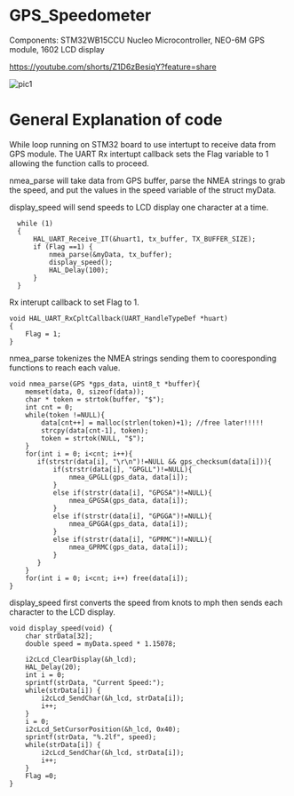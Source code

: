 # GPS_Speedometer

Components: STM32WB15CCU Nucleo Microcontroller, NEO-6M GPS module, 1602 LCD display

https://youtube.com/shorts/Z1D6zBesiqY?feature=share

![pic1](https://github.com/JJcompE/GPS_Speedometer/assets/154710856/03cebad3-4439-4620-b8a5-422737d929dd)

# General Explanation of code

While loop running on STM32 board to use intertupt to receive data from GPS module. The UART Rx intertupt callback sets the Flag variable to 1 allowing the function calls to proceed. 

nmea_parse will take data from GPS buffer, parse the NMEA strings to grab the speed, and put the values in the speed variable of the struct myData. 

display_speed will send speeds to LCD display one character at a time.

```
  while (1)
  {
	  HAL_UART_Receive_IT(&huart1, tx_buffer, TX_BUFFER_SIZE);
	  if (Flag ==1) {
		  nmea_parse(&myData, tx_buffer);
		  display_speed();
		  HAL_Delay(100);
	  }
  }
```
Rx interupt callback to set Flag to 1.
```
void HAL_UART_RxCpltCallback(UART_HandleTypeDef *huart)
{
    Flag = 1;
}
```

nmea_parse tokenizes the NMEA strings sending them to cooresponding functions to reach each value.

```
void nmea_parse(GPS *gps_data, uint8_t *buffer){
    memset(data, 0, sizeof(data));
    char * token = strtok(buffer, "$");
    int cnt = 0;
    while(token !=NULL){
        data[cnt++] = malloc(strlen(token)+1); //free later!!!!!
        strcpy(data[cnt-1], token);
        token = strtok(NULL, "$");
    }
    for(int i = 0; i<cnt; i++){
       if(strstr(data[i], "\r\n")!=NULL && gps_checksum(data[i])){
           if(strstr(data[i], "GPGLL")!=NULL){
               nmea_GPGLL(gps_data, data[i]);
           }
           else if(strstr(data[i], "GPGSA")!=NULL){
               nmea_GPGSA(gps_data, data[i]);
           }
           else if(strstr(data[i], "GPGGA")!=NULL){
               nmea_GPGGA(gps_data, data[i]);
           }
           else if(strstr(data[i], "GPRMC")!=NULL){
               nmea_GPRMC(gps_data, data[i]);
           }
       }
    }
    for(int i = 0; i<cnt; i++) free(data[i]);
}
```

display_speed first converts the speed from knots to mph then sends each character to the LCD display. 

```
void display_speed(void) {
	char strData[32];
	double speed = myData.speed * 1.15078;

	i2cLcd_ClearDisplay(&h_lcd);
	HAL_Delay(20);
	int i = 0;
	sprintf(strData, "Current Speed:");
	while(strData[i]) {
		i2cLcd_SendChar(&h_lcd, strData[i]);
		i++;
	}
	i = 0;
	i2cLcd_SetCursorPosition(&h_lcd, 0x40);
	sprintf(strData, "%.2lf", speed);
	while(strData[i]) {
		i2cLcd_SendChar(&h_lcd, strData[i]);
		i++;
	}
	Flag =0;
}
```
